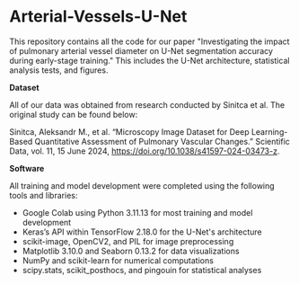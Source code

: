 # Arterial-Vessels-U-Net

This repository contains all the code for our paper "Investigating the impact of pulmonary arterial vessel diameter on U-Net segmentation accuracy during early-stage training." This includes the U-Net architecture, statistical analysis tests, and figures.

**Dataset**

All of our data was obtained from research conducted by Sinitca et al. The original study can be found below: 

Sinitca, Aleksandr M., et al. “Microscopy Image Dataset for Deep Learning-Based Quantitative Assessment of Pulmonary Vascular Changes.” Scientific Data, vol. 11, 15 June 2024, https://doi.org/10.1038/s41597-024-03473-z. 


**Software**

All training and model development were completed using the following tools and libraries: 
- Google Colab using Python 3.11.13 for most training and model development 
- Keras’s API within TensorFlow 2.18.0 for the U-Net's architecture 
- scikit-image, OpenCV2, and PIL for image preprocessing
- Matplotlib 3.10.0 and Seaborn 0.13.2 for data visualizations
- NumPy and scikit-learn for numerical computations
- scipy.stats, scikit_posthocs, and pingouin for statistical analyses
 
